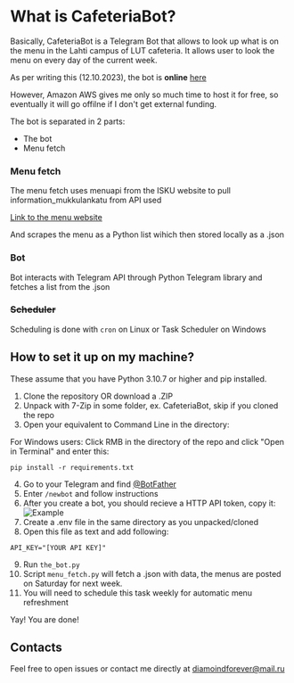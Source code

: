 # What is CafeteriaBot?
Basically, CafeteriaBot is a Telegram Bot that allows to look up what is on the menu in the Lahti campus of LUT cafeteria.
It allows user to look the menu on every day of the current week.

As per writing this (12.10.2023), the bot is **online** [here](https://t.me/lahti_cafeteria_bot)

However, Amazon AWS gives me only so much time to host it for free, so eventually it will go offilne if I don't get external funding.

The bot is separated in 2 parts:

* The bot
* Menu fetch 

### Menu fetch

The menu fetch uses menuapi from the ISKU website to pull information_mukkulankatu from API used

[Link to the menu website](https://www.compass-group.fi/ravintolat-ja-ruokalistat/foodco/kaupungit/lahti/isku-center/)

And scrapes the menu as a Python list wihich then stored locally as a .json


### Bot

Bot interacts with Telegram API through Python Telegram library and fetches a list from the .json

### ~~Scheduler~~

Scheduling is done with ```cron``` on Linux or Task Scheduler on Windows

## How to set it up on my machine?

These assume that you have Python 3.10.7 or higher and pip installed.

1. Clone the repository OR download a .ZIP
2. Unpack with 7-Zip in some folder, ex. CafeteriaBot, skip if you cloned the repo
3. Open your equivalent to Command Line in the directory:

For Windows users: Click RMB in the directory of the repo and click "Open in Terminal"
and enter this:
```
pip install -r requirements.txt
```
4. Go to your Telegram and find [@BotFather](https://t.me/BotFather) 
5. Enter ```/newbot``` and follow instructions
6. After you create a bot, you should recieve a HTTP API token, copy it: 
![Example](https://github.com/Login1990/CafeteriaBot/assets/79404334/fde9e0cb-f030-4369-bb22-97f7b3e1a71e)
7. Create a .env file in the same directory as you unpacked/cloned
8. Open this file as text and add following:
```
API_KEY="[YOUR API KEY]"
```
9. Run ```the_bot.py```
10. Script ```menu_fetch.py``` will fetch a .json with data, the menus are posted on Saturday for next week.
11. You will need to schedule this task weekly for automatic menu refreshment

Yay! You are done!

## Contacts

Feel free to open issues or contact me directly at diamoindforever@mail.ru
